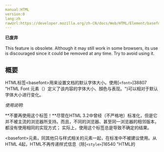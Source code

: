 ```yaml
---
manual:HTML
version:0
lang:zh
rawUrl:https://developer.mozilla.org/zh-CN/docs/Web/HTML/Element/basefont#attr-size
---
```






**已废弃**<br></br>This feature is obsolete. Although it may still work in some browsers, its use is discouraged since it could be removed at any time. Try to avoid using it.




## 概要<a name="概要"></a>


HTML标签&lt;basefont&gt;用来设置文档的默认字体大小。使用[`<font>`]38807 "HTML Font 元素（<font>）定义了该内容的字体大小、顏色与表现。")可以相对于默认字体大小进行变化。



*使用说明:*



**不要再使用这个标签！**尽管在HTML 3.2中曾经（不严格地）标准化，但是它并不被主流的浏览器所支持。而且，不同的浏览器、甚至同一浏览器的相邻版本，都没有使用相同的实现方式； 实际上，使用这个标签总是导致不确定的结果。



&lt;basefont&gt;元素，同其他只与样式相关的元素一起，在标准中不被建议使用。从HTML 4起，HTML不再传递样式信息（除[`<style>`]16540 "HTML的<style>元素包含了文档的样式化信息或者文档的一部分。指定的样式化星系包含的该元素内，通常是CSS的格式。")元素和所有元素的**style**属性内容外）。在HTML5，这个元素已经被彻底移除。对于所有新的网页开发，样式只应该写在CSS中。



使用[CSS Fonts]32784 "")属性，同样能够实现[`<font>`]38807 "HTML Font 元素（<font>）定义了该内容的字体大小、顏色与表现。")的效果，甚至更好控制。



## 属性<a name="属性"></a>


如同其他HTML元素一样，它支持[全局属性]38986 "HTML/Global attributes").

<dl><dt id=''>**`color`**</dt><dd>该属性使用颜色名称或者形如#RRGGBB的十六进制格式设置字体的颜色。</dd><dt id=''>**`face`**</dt><dd>该属性包含一个或多个字体名称。文档文字默认按照第一个浏览器支持的字体进行渲染。如果所有列出的字体本地系统都未安装，浏览器默认使用该系统上的定比或者定宽字体。</dd><dt id=''>**`size`**</dt><dd>该属性定义了字体大小的，使用数值或者相对值。数值值域为1～7，1最小，默认值为3。</dd></dl>
## DOM接口<a name="DOM接口"></a>


该元素实现了`[HTMLBaseFontElement]39034 "DOM/HTMLBaseFontElement")接口`.


## 示例<a name="示例"></a>

```
<basefont color="#FF0000" face="Helvetica" size="+2" />
```

## 浏览器兼容<a name="浏览器兼容"></a>


**[We&#39;re converting our compatibility data into a machine-readable JSON format]3344 "")**. This compatibility table still uses the old format, because we haven&#39;t yet converted the data it contains.**[Find out how you can help!]3392 "")**


* 
* 

Feature | Chrome | Edge | Firefox (Gecko) | Internet Explorer | Opera | Safari 
Basic support | 未实现 | (Yes) | 未实现 | (Yes) | 未实现 | 未实现 




## 备注<a name="备注"></a>

* HTML 3.2 支持basefont元素，但只支持size属性。
* 严格HTML和XHTML均不支持该元素。
* 尽管曾是过渡标准的一部分，许多像Mozilla与Opera这些聚焦正式标准的浏览器并不支持该元素。
* 该元素的效果可以通过CSS规则实现，为[`<body>`]8623 "HTML 主体元素 (<body>) 表示的是HTML文档的主体内容，任何一个HTML文档，只允许存在一个 <body> 元素。")设置CSS属性即可。
* XHTML 1.0 要求这个元素包含结尾的斜杠:`<basefont />`.



